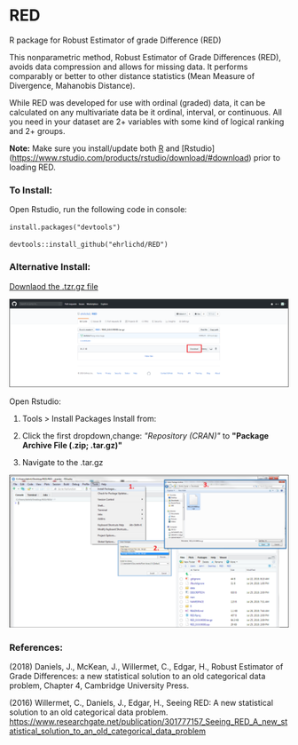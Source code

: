 # RED
R package for Robust Estimator of grade Difference (RED)

This nonparametric method, Robust Estimator of Grade Differences (RED), avoids data compression and allows for missing data. It performs comparably or better to other distance statistics (Mean Measure of Divergence, Mahanobis Distance).

While RED was developed for use with ordinal (graded) data, it can be calculated on any multivariate data be it ordinal, interval, or continuous. All you need in your dataset are 2+ variables with some kind of logical ranking and 2+ groups.

**Note:** Make sure you install/update both [R](https://cran.r-project.org/) and [Rstudio] (https://www.rstudio.com/products/rstudio/download/#download) prior to loading RED.

### To Install:
Open Rstudio, run the following code in console:

<code>install.packages("devtools")</code>

<code>devtools::install_github("ehrlichd/RED") </code>



### Alternative Install: 

[Downlaod the .tzr.gz file](RED_0.0.0.9000.tar.gz)

![](https://github.com/ehrlichd/RED/blob/master/images/gitDL.png)

Open Rstudio: 
1. Tools > Install Packages Install from:
2. Click the first dropdown,change: 
    *"Repository (CRAN)"* to **"Package Archive File (.zip; .tar.gz)"**
    
3. Navigate to the .tar.gz

![](https://github.com/ehrlichd/RED/blob/master/images/Rinstall.png)
### References:

(2018) Daniels, J., McKean, J., Willermet, C., Edgar, H., Robust Estimator of Grade Differences: a new statistical solution to an old categorical data problem, Chapter 4, Cambridge University Press.

(2016) Willermet, C., Daniels, J., Edgar, H., Seeing RED: A new statistical solution to an old categorical data problem. 
https://www.researchgate.net/publication/301777157_Seeing_RED_A_new_statistical_solution_to_an_old_categorical_data_problem
